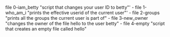 file 0-iam_betty "script that changes your user ID to betty"' -
file 1-who_am_i "prints the effective userid of the current user"' -
file 2-groups "prints all the groups the current user is part of" - 
file 3-new_owner "changes the owner of the file hello to the user betty" -
file 4-empty "script that creates an empty file called hello"